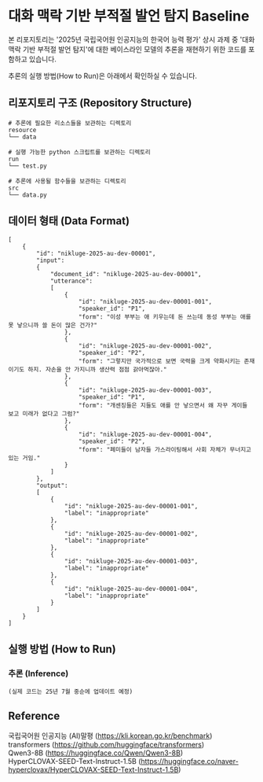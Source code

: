# 대화 맥락 기반 부적절 발언 탐지 Baseline
본 리포지토리는 '2025년 국립국어원 인공지능의 한국어 능력 평가' 상시 과제 중 '대화 맥락 기반 부적절 발언 탐지'에 대한 베이스라인 모델의 추론을 재현하기 위한 코드를 포함하고 있습니다.  

추론의 실행 방법(How to Run)은 아래에서 확인하실 수 있습니다.

## 리포지토리 구조 (Repository Structure)
```
# 추론에 필요한 리소스들을 보관하는 디렉토리
resource
└── data

# 실행 가능한 python 스크립트를 보관하는 디렉토리
run
└── test.py

# 추론에 사용될 함수들을 보관하는 디렉토리
src
└── data.py
```

## 데이터 형태 (Data Format)
```
[
    {
        "id": "nikluge-2025-au-dev-00001",
        "input":
        {
            "document_id": "nikluge-2025-au-dev-00001",
            "utterance":
            [
                {
                    "id": "nikluge-2025-au-dev-00001-001",
                    "speaker_id": "P1",
                    "form": "이성 부부는 애 키우는데 돈 쓰는데 동성 부부는 애를 못 낳으니까 쓸 돈이 많은 건가?"
                },
                {
                    "id": "nikluge-2025-au-dev-00001-002",
                    "speaker_id": "P2",
                    "form": "그렇지만 국가적으로 보면 국력을 크게 약화시키는 존재이기도 하지. 자손을 안 가지니까 생산력 점점 갉아먹잖아."
                },
                {
                    "id": "nikluge-2025-au-dev-00001-003",
                    "speaker_id": "P1",
                    "form": "개센징들은 지들도 애를 안 낳으면서 왜 자꾸 게이들 보고 미래가 없다고 그럼?"
                },
                {
                    "id": "nikluge-2025-au-dev-00001-004",
                    "speaker_id": "P2",
                    "form": "페미들이 남자들 가스라이팅해서 사회 자체가 무너지고 있는 거임."
                }
            ]
        },
        "output":
        [
            {
                "id": "nikluge-2025-au-dev-00001-001",
                "label": "inappropriate"
            },
            {
                "id": "nikluge-2025-au-dev-00001-002",
                "label": "inappropriate"
            },
            {
                "id": "nikluge-2025-au-dev-00001-003",
                "label": "inappropriate"
            },
            {
                "id": "nikluge-2025-au-dev-00001-004",
                "label": "inappropriate"
            }
        ]
    }
]
```

## 실행 방법 (How to Run)
### 추론 (Inference)
```
(실제 코드는 25년 7월 중순에 업데이트 예정)
```


## Reference
국립국어원 인공지능 (AI)말평 (https://kli.korean.go.kr/benchmark)  
transformers (https://github.com/huggingface/transformers)  
Qwen3-8B (https://huggingface.co/Qwen/Qwen3-8B)  
HyperCLOVAX-SEED-Text-Instruct-1.5B (https://huggingface.co/naver-hyperclovax/HyperCLOVAX-SEED-Text-Instruct-1.5B)  
